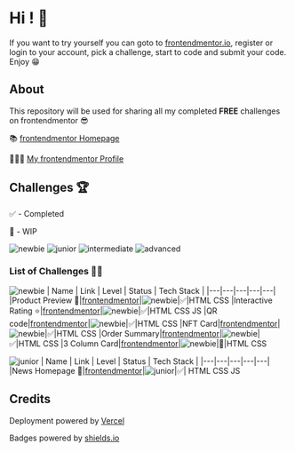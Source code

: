 # Hi ! 👋

If you want to try yourself you can goto to [frontendmentor.io](https://www.frontendmentor.io), register or login to your account, pick a challenge, start to code and submit your code. Enjoy 😁

## About

This repository will be used for sharing all my completed **FREE** challenges on frontendmentor 😎

📚 [frontendmentor Homepage](https://www.frontendmentor.io)

👨🏻‍💻 [My frontendmentor Profile](https://www.frontendmentor.io/profile/mikhael7)

## Challenges 🏆

✅ - Completed

🚧 - WIP

![newbie](https://img.shields.io/badge/1-NEWBIE-cyan)
![junior](https://img.shields.io/badge/2-JUNIOR-green)
![intermediate](https://img.shields.io/badge/3-INTERMEDIATE-yellow)
![advanced](https://img.shields.io/badge/4-ADVANCED-orange)

### List of Challenges 🏃‍♂️

![newbie](https://img.shields.io/badge/1-NEWBIE-cyan)
| Name | Link | Level | Status | Tech Stack |
|---|---|---|---|---|
|Product Preview 💄|[frontendmentor](https://www.frontendmentor.io/challenges/product-preview-card-component-GO7UmttRfa)|![newbie](https://img.shields.io/badge/1-NEWBIE-cyan)|✅|HTML CSS
|Interactive Rating ⭐️|[frontendmentor](https://www.frontendmentor.io/challenges/interactive-rating-component-koxpeBUmI)|![newbie](https://img.shields.io/badge/1-NEWBIE-cyan)|✅|HTML CSS JS
|QR code|[frontendmentor](https://www.frontendmentor.io/challenges/qr-code-component-iux_sIO_H/hub/qr-code-component-E6mM34t181)|![newbie](https://img.shields.io/badge/1-NEWBIE-cyan)|✅|HTML CSS
|NFT Card|[frontendmentor](https://www.frontendmentor.io/challenges/nft-preview-card-component-SbdUL_w0U/hub/nft-preview-card-component-euE6z0lYQv)|![newbie](https://img.shields.io/badge/1-NEWBIE-cyan)|✅|HTML CSS
|Order Summary|[frontendmentor](https://www.frontendmentor.io/challenges/order-summary-component-QlPmajDUj/hub/order-summary-component-dt8X6d8MuB)|![newbie](https://img.shields.io/badge/1-NEWBIE-cyan)|✅|HTML CSS
|3 Column Card|[frontendmentor](https://www.frontendmentor.io/challenges/3column-preview-card-component-pH92eAR2-/hub/3column-preview-card-component-_0Dox14PyD)|![newbie](https://img.shields.io/badge/1-NEWBIE-cyan)|🚧|HTML CSS

![junior](https://img.shields.io/badge/2-JUNIOR-green)
| Name | Link | Level | Status | Tech Stack |
|---|---|---|---|---|
|News Homepage 📰|[frontendmentor](https://www.frontendmentor.io/solutions/newshomepagemain-ZBUX_ExBCH)|![junior](https://img.shields.io/badge/2-JUNIOR-green)|✅| HTML CSS JS

## Credits

Deployment powered by [Vercel](https://vercel.com/)

Badges powered by [shields.io](https://shields.io/)

